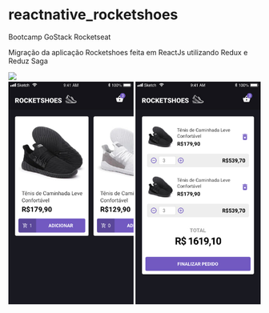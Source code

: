# reactnative_rocketshoes
Bootcamp GoStack Rocketseat

Migração da aplicação Rocketshoes feita em ReactJs utilizando Redux e Reduz Saga

![](https://github.com/JosiasFurtado/reactnative_rocketshoes/blob/master/demo.gif)
![](https://github.com/JosiasFurtado/reactnative_rocketshoes/blob/master/layout.jpg)
